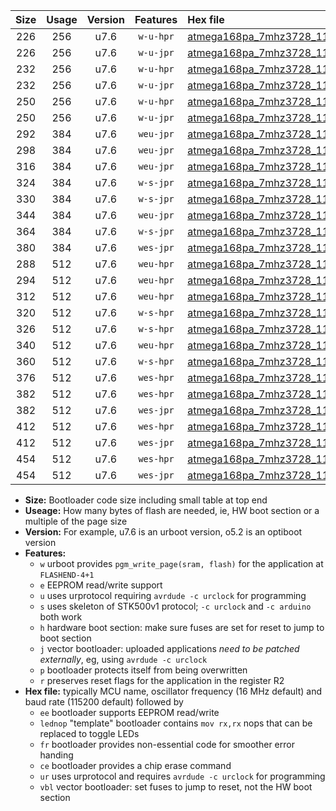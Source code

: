 |Size|Usage|Version|Features|Hex file|
|:-:|:-:|:-:|:-:|:--|
|226|256|u7.6|`w-u-hpr`|[atmega168pa_7mhz3728_115200bps_ur.hex](https://raw.githubusercontent.com/stefanrueger/urboot/main//atmega168pa_7mhz3728_115200bps_ur.hex)|
|226|256|u7.6|`w-u-jpr`|[atmega168pa_7mhz3728_115200bps_ur_vbl.hex](https://raw.githubusercontent.com/stefanrueger/urboot/main//atmega168pa_7mhz3728_115200bps_ur_vbl.hex)|
|232|256|u7.6|`w-u-hpr`|[atmega168pa_7mhz3728_115200bps_lednop_ur.hex](https://raw.githubusercontent.com/stefanrueger/urboot/main//atmega168pa_7mhz3728_115200bps_lednop_ur.hex)|
|232|256|u7.6|`w-u-jpr`|[atmega168pa_7mhz3728_115200bps_lednop_ur_vbl.hex](https://raw.githubusercontent.com/stefanrueger/urboot/main//atmega168pa_7mhz3728_115200bps_lednop_ur_vbl.hex)|
|250|256|u7.6|`w-u-hpr`|[atmega168pa_7mhz3728_115200bps_lednop_fr_ur.hex](https://raw.githubusercontent.com/stefanrueger/urboot/main//atmega168pa_7mhz3728_115200bps_lednop_fr_ur.hex)|
|250|256|u7.6|`w-u-jpr`|[atmega168pa_7mhz3728_115200bps_lednop_fr_ur_vbl.hex](https://raw.githubusercontent.com/stefanrueger/urboot/main//atmega168pa_7mhz3728_115200bps_lednop_fr_ur_vbl.hex)|
|292|384|u7.6|`weu-jpr`|[atmega168pa_7mhz3728_115200bps_ee_ur_vbl.hex](https://raw.githubusercontent.com/stefanrueger/urboot/main//atmega168pa_7mhz3728_115200bps_ee_ur_vbl.hex)|
|298|384|u7.6|`weu-jpr`|[atmega168pa_7mhz3728_115200bps_ee_lednop_ur_vbl.hex](https://raw.githubusercontent.com/stefanrueger/urboot/main//atmega168pa_7mhz3728_115200bps_ee_lednop_ur_vbl.hex)|
|316|384|u7.6|`weu-jpr`|[atmega168pa_7mhz3728_115200bps_ee_lednop_fr_ur_vbl.hex](https://raw.githubusercontent.com/stefanrueger/urboot/main//atmega168pa_7mhz3728_115200bps_ee_lednop_fr_ur_vbl.hex)|
|324|384|u7.6|`w-s-jpr`|[atmega168pa_7mhz3728_115200bps_vbl.hex](https://raw.githubusercontent.com/stefanrueger/urboot/main//atmega168pa_7mhz3728_115200bps_vbl.hex)|
|330|384|u7.6|`w-s-jpr`|[atmega168pa_7mhz3728_115200bps_lednop_vbl.hex](https://raw.githubusercontent.com/stefanrueger/urboot/main//atmega168pa_7mhz3728_115200bps_lednop_vbl.hex)|
|344|384|u7.6|`weu-jpr`|[atmega168pa_7mhz3728_115200bps_ee_lednop_fr_ce_ur_vbl.hex](https://raw.githubusercontent.com/stefanrueger/urboot/main//atmega168pa_7mhz3728_115200bps_ee_lednop_fr_ce_ur_vbl.hex)|
|364|384|u7.6|`w-s-jpr`|[atmega168pa_7mhz3728_115200bps_lednop_fr_vbl.hex](https://raw.githubusercontent.com/stefanrueger/urboot/main//atmega168pa_7mhz3728_115200bps_lednop_fr_vbl.hex)|
|380|384|u7.6|`wes-jpr`|[atmega168pa_7mhz3728_115200bps_ee_vbl.hex](https://raw.githubusercontent.com/stefanrueger/urboot/main//atmega168pa_7mhz3728_115200bps_ee_vbl.hex)|
|288|512|u7.6|`weu-hpr`|[atmega168pa_7mhz3728_115200bps_ee_ur.hex](https://raw.githubusercontent.com/stefanrueger/urboot/main//atmega168pa_7mhz3728_115200bps_ee_ur.hex)|
|294|512|u7.6|`weu-hpr`|[atmega168pa_7mhz3728_115200bps_ee_lednop_ur.hex](https://raw.githubusercontent.com/stefanrueger/urboot/main//atmega168pa_7mhz3728_115200bps_ee_lednop_ur.hex)|
|312|512|u7.6|`weu-hpr`|[atmega168pa_7mhz3728_115200bps_ee_lednop_fr_ur.hex](https://raw.githubusercontent.com/stefanrueger/urboot/main//atmega168pa_7mhz3728_115200bps_ee_lednop_fr_ur.hex)|
|320|512|u7.6|`w-s-hpr`|[atmega168pa_7mhz3728_115200bps.hex](https://raw.githubusercontent.com/stefanrueger/urboot/main//atmega168pa_7mhz3728_115200bps.hex)|
|326|512|u7.6|`w-s-hpr`|[atmega168pa_7mhz3728_115200bps_lednop.hex](https://raw.githubusercontent.com/stefanrueger/urboot/main//atmega168pa_7mhz3728_115200bps_lednop.hex)|
|340|512|u7.6|`weu-hpr`|[atmega168pa_7mhz3728_115200bps_ee_lednop_fr_ce_ur.hex](https://raw.githubusercontent.com/stefanrueger/urboot/main//atmega168pa_7mhz3728_115200bps_ee_lednop_fr_ce_ur.hex)|
|360|512|u7.6|`w-s-hpr`|[atmega168pa_7mhz3728_115200bps_lednop_fr.hex](https://raw.githubusercontent.com/stefanrueger/urboot/main//atmega168pa_7mhz3728_115200bps_lednop_fr.hex)|
|376|512|u7.6|`wes-hpr`|[atmega168pa_7mhz3728_115200bps_ee.hex](https://raw.githubusercontent.com/stefanrueger/urboot/main//atmega168pa_7mhz3728_115200bps_ee.hex)|
|382|512|u7.6|`wes-hpr`|[atmega168pa_7mhz3728_115200bps_ee_lednop.hex](https://raw.githubusercontent.com/stefanrueger/urboot/main//atmega168pa_7mhz3728_115200bps_ee_lednop.hex)|
|382|512|u7.6|`wes-jpr`|[atmega168pa_7mhz3728_115200bps_ee_lednop_vbl.hex](https://raw.githubusercontent.com/stefanrueger/urboot/main//atmega168pa_7mhz3728_115200bps_ee_lednop_vbl.hex)|
|412|512|u7.6|`wes-hpr`|[atmega168pa_7mhz3728_115200bps_ee_lednop_fr.hex](https://raw.githubusercontent.com/stefanrueger/urboot/main//atmega168pa_7mhz3728_115200bps_ee_lednop_fr.hex)|
|412|512|u7.6|`wes-jpr`|[atmega168pa_7mhz3728_115200bps_ee_lednop_fr_vbl.hex](https://raw.githubusercontent.com/stefanrueger/urboot/main//atmega168pa_7mhz3728_115200bps_ee_lednop_fr_vbl.hex)|
|454|512|u7.6|`wes-hpr`|[atmega168pa_7mhz3728_115200bps_ee_lednop_fr_ce.hex](https://raw.githubusercontent.com/stefanrueger/urboot/main//atmega168pa_7mhz3728_115200bps_ee_lednop_fr_ce.hex)|
|454|512|u7.6|`wes-jpr`|[atmega168pa_7mhz3728_115200bps_ee_lednop_fr_ce_vbl.hex](https://raw.githubusercontent.com/stefanrueger/urboot/main//atmega168pa_7mhz3728_115200bps_ee_lednop_fr_ce_vbl.hex)|

- **Size:** Bootloader code size including small table at top end
- **Useage:** How many bytes of flash are needed, ie, HW boot section or a multiple of the page size
- **Version:** For example, u7.6 is an urboot version, o5.2 is an optiboot version
- **Features:**
  + `w` urboot provides `pgm_write_page(sram, flash)` for the application at `FLASHEND-4+1`
  + `e` EEPROM read/write support
  + `u` uses urprotocol requiring `avrdude -c urclock` for programming
  + `s` uses skeleton of STK500v1 protocol; `-c urclock` and `-c arduino` both work
  + `h` hardware boot section: make sure fuses are set for reset to jump to boot section
  + `j` vector bootloader: uploaded applications *need to be patched externally*, eg, using `avrdude -c urclock`
  + `p` bootloader protects itself from being overwritten
  + `r` preserves reset flags for the application in the register R2
- **Hex file:** typically MCU name, oscillator frequency (16 MHz default) and baud rate (115200 default) followed by
  + `ee` bootloader supports EEPROM read/write
  + `lednop` "template" bootloader contains `mov rx,rx` nops that can be replaced to toggle LEDs
  + `fr` bootloader provides non-essential code for smoother error handing
  + `ce` bootloader provides a chip erase command
  + `ur` uses urprotocol and requires `avrdude -c urclock` for programming
  + `vbl` vector bootloader: set fuses to jump to reset, not the HW boot section
